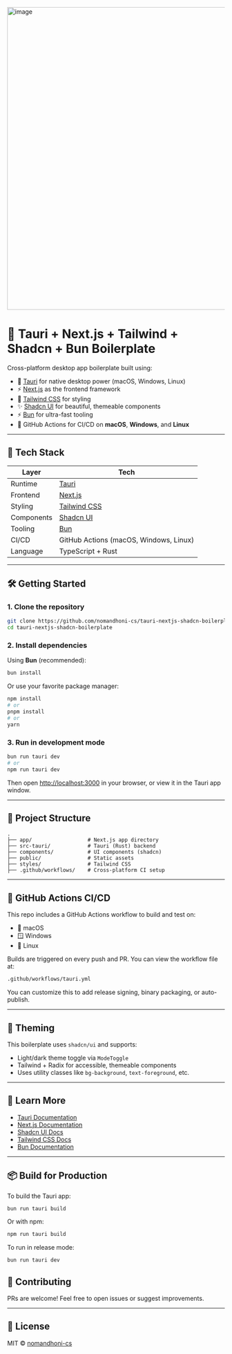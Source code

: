 <img width="965" height="701" alt="image" src="https://github.com/user-attachments/assets/2051fe20-2911-47ab-b580-3252775d6fd6" />


# 🚀 Tauri + Next.js + Tailwind + Shadcn + Bun Boilerplate

Cross-platform desktop app boilerplate built using:

- 🦀 [Tauri](https://tauri.app) for native desktop power (macOS, Windows, Linux)
- ⚡ [Next.js](https://nextjs.org) as the frontend framework
- 💨 [Tailwind CSS](https://tailwindcss.com) for styling
- ✨ [Shadcn UI](https://ui.shadcn.com) for beautiful, themeable components
- ⚡️ [Bun](https://bun.sh) for ultra-fast tooling
- 🧪 GitHub Actions for CI/CD on **macOS**, **Windows**, and **Linux**

---

## 🧠 Tech Stack

| Layer      | Tech                                    |
| ---------- | --------------------------------------- |
| Runtime    | [Tauri](https://tauri.app)              |
| Frontend   | [Next.js](https://nextjs.org)           |
| Styling    | [Tailwind CSS](https://tailwindcss.com) |
| Components | [Shadcn UI](https://ui.shadcn.com)      |
| Tooling    | [Bun](https://bun.sh)                   |
| CI/CD      | GitHub Actions (macOS, Windows, Linux)  |
| Language   | TypeScript + Rust                       |

---

## 🛠️ Getting Started

### 1. Clone the repository

```bash
git clone https://github.com/nomandhoni-cs/tauri-nextjs-shadcn-boilerplate
cd tauri-nextjs-shadcn-boilerplate
```

### 2. Install dependencies

Using **Bun** (recommended):

```bash
bun install
```

Or use your favorite package manager:

```bash
npm install
# or
pnpm install
# or
yarn
```

### 3. Run in development mode

```bash
bun run tauri dev
# or
npm run tauri dev
```

Then open [http://localhost:3000](http://localhost:3000) in your browser, or view it in the Tauri app window.

---

## 📁 Project Structure

```
.
├── app/                  # Next.js app directory
├── src-tauri/            # Tauri (Rust) backend
├── components/           # UI components (shadcn)
├── public/               # Static assets
├── styles/               # Tailwind CSS
├── .github/workflows/    # Cross-platform CI setup
```

---

## 🧪 GitHub Actions CI/CD

This repo includes a GitHub Actions workflow to build and test on:

- 🍎 macOS
- 🪟 Windows
- 🐧 Linux

Builds are triggered on every push and PR. You can view the workflow file at:

```bash
.github/workflows/tauri.yml
```

You can customize this to add release signing, binary packaging, or auto-publish.

---

## 🌙 Theming

This boilerplate uses `shadcn/ui` and supports:

- Light/dark theme toggle via `ModeToggle`
- Tailwind + Radix for accessible, themeable components
- Uses utility classes like `bg-background`, `text-foreground`, etc.

---

## 🧠 Learn More

- [Tauri Documentation](https://tauri.app/v1/guides/)
- [Next.js Documentation](https://nextjs.org/docs)
- [Shadcn UI Docs](https://ui.shadcn.com)
- [Tailwind CSS Docs](https://tailwindcss.com/docs)
- [Bun Documentation](https://bun.sh/docs)

---

## 📦 Build for Production

To build the Tauri app:

```bash
bun run tauri build
```

Or with npm:

```bash
npm run tauri build
```

To run in release mode:

```bash
bun run tauri dev
```


## 🤝 Contributing

PRs are welcome! Feel free to open issues or suggest improvements.

---

## 📄 License

MIT © [nomandhoni-cs](https://github.com/nomandhoni-cs)

